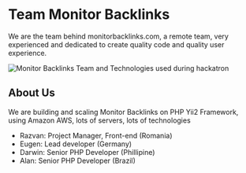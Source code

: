 
# Team Monitor Backlinks

We are the team behind monitorbacklinks.com, a remote team, very experienced and dedicated to create quality code and quality user experience.

![Monitor Backlinks Team and Technologies used during hackatron](http://s.monitorbacklinks.com/i/mb-team.jpg)

## About Us

We are building and scaling Monitor Backlinks on PHP Yii2 Framework, using Amazon AWS, lots of servers, lots of technologies

- Razvan: Project Manager, Front-end (Romania)
- Eugen: Lead developer (Germany)
- Darwin: Senior PHP Developer (Phillipine)
- Alan: Senior PHP Developer (Brazil)
